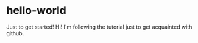 hello-world
===========

Just to get started!
Hi! I'm following the tutorial just to get acquainted with github.
